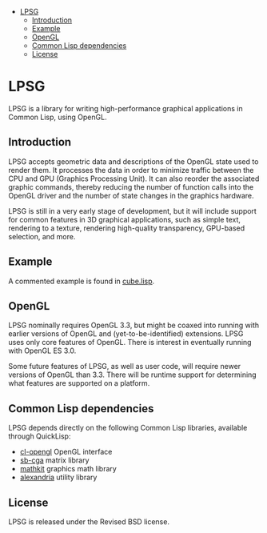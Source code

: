 - [LPSG](#sec-1)
  - [Introduction](#sec-1-1)
  - [Example](#sec-1-2)
  - [OpenGL](#sec-1-3)
  - [Common Lisp dependencies](#sec-1-4)
  - [License](#sec-1-5)

# LPSG<a id="orgheadline6"></a>

LPSG is a library for writing high-performance graphical applications
in Common Lisp, using OpenGL. 

## Introduction<a id="orgheadline1"></a>

LPSG accepts geometric data and descriptions of the OpenGL state used
to render them. It processes the data in order to minimize traffic between the
CPU and GPU (Graphics Processing Unit). It can also reorder the associated
graphic commands, thereby reducing the number of function calls into
the OpenGL driver and the number of state changes in the graphics
hardware.

LPSG is still in a very early stage of development, but it will
include support for common features in 3D graphical applications,
such as simple text, rendering to a texture, rendering high-quality
transparency, GPU-based selection, and more.

## Example<a id="orgheadline2"></a>

A commented example is found in [cube.lisp](examples/cube.lisp).

## OpenGL<a id="orgheadline3"></a>

LPSG nominally requires OpenGL 3.3, but might be coaxed into running
with earlier versions of OpenGL and (yet-to-be-identified)
extensions. LPSG uses only core features of OpenGL. There is interest
in eventually running with OpenGL ES 3.0.

Some future features of LPSG, as well as user code, will require newer
versions of OpenGL than 3.3. There will be runtime support for determining
what features are supported on a platform.

## Common Lisp dependencies<a id="orgheadline4"></a>

LPSG depends directly on the following Common Lisp libraries,
available through QuickLisp:

-   [cl-opengl](<https://common-lisp.net/project/cl-opengl/>) OpenGL interface
-   [sb-cga](<http://nikodemus.github.io/sb-cga/>) matrix library
-   [mathkit](<https://github.com/lispgames/mathkit>) graphics math library
-   [alexandria](<https://common-lisp.net/project/alexandria/>) utility library

## License<a id="orgheadline5"></a>

LPSG is released under the Revised BSD license.
